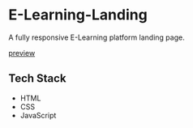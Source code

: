 # E-Learning-Landing
A fully responsive E-Learning platform landing page.

[preview](./preview/preview-image.png)

## Tech Stack
* HTML
* CSS
* JavaScript
